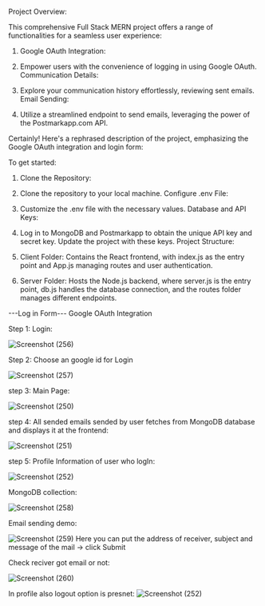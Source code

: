 Project Overview:

This comprehensive Full Stack MERN project offers a range of functionalities for a seamless user experience:

1. Google OAuth Integration:

2. Empower users with the convenience of logging in using Google OAuth.
Communication Details:

3. Explore your communication history effortlessly, reviewing sent emails.
Email Sending:

4. Utilize a streamlined endpoint to send emails, leveraging the power of the Postmarkapp.com API.


Certainly! Here's a rephrased description of the project, emphasizing the Google OAuth integration and login form:

To get started:

1. Clone the Repository:

2. Clone the repository to your local machine.
Configure .env File:

3. Customize the .env file with the necessary values.
Database and API Keys:

4. Log in to MongoDB and Postmarkapp to obtain the unique API key and secret key.
Update the project with these keys.
Project Structure:

1. Client Folder:
Contains the React frontend, with index.js as the entry point and App.js managing routes and user authentication.

2. Server Folder:
Hosts the Node.js backend, where server.js is the entry point, db.js handles the database connection, and the routes folder manages different endpoints.

---Log in Form--- Google OAuth Integration

Step 1: Login:

![Screenshot (256)](https://github.com/sandeeppatel2002/Email_communication/assets/92967459/ddcbd466-0fdd-4115-83ad-dcf5068461ff)

Step 2: Choose an google id for Login

![Screenshot (257)](https://github.com/sandeeppatel2002/Email_communication/assets/92967459/2ba981f7-f5eb-400c-affb-c402a22b86ee)

step 3: Main Page:

![Screenshot (250)](https://github.com/sandeeppatel2002/Email_communication/assets/92967459/e427b122-7979-47a5-844b-d8f88468b24a)

step 4: All sended emails sended by user fetches from MongoDB database and displays it at the frontend:

![Screenshot (251)](https://github.com/sandeeppatel2002/Email_communication/assets/92967459/45ecddf4-801d-47f0-b1a1-7564eaf950e8)

step 5: Profile Information of user who logIn:

![Screenshot (252)](https://github.com/sandeeppatel2002/Email_communication/assets/92967459/9c11a93a-9519-4e73-b905-1547d8a5d348)

MongoDB collection:

![Screenshot (258)](https://github.com/sandeeppatel2002/Email_communication/assets/92967459/46b1dc79-23aa-447d-ae76-0b766b873a81)

Email sending demo:

![Screenshot (259)](https://github.com/sandeeppatel2002/Email_communication/assets/92967459/81573837-6013-4ca1-9fde-14c329f3d411)
Here you can put the address of receiver, subject and message of the mail -> click Submit

Check reciver got email or not:

![Screenshot (260)](https://github.com/sandeeppatel2002/Email_communication/assets/92967459/b7348490-b7c1-42fc-bc81-7c368af216fa)

In profile also logout option is presnet:
![Screenshot (252)](https://github.com/sandeeppatel2002/Email_communication/assets/92967459/d27c2469-8340-4d5d-8838-0b9e285dfe96)
